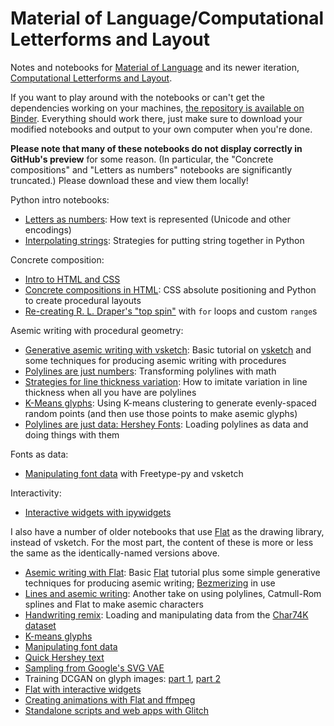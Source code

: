 # Material of Language/Computational Letterforms and Layout

Notes and notebooks for [Material of Language](http://mol.decontextualize.com/)
and its newer iteration, [Computational Letterforms and
Layout](https://cll.decontextualize.com/).

If you want to play around with the notebooks or can't get the dependencies
working on your machines, [the repository is available on
Binder](https://mybinder.org/v2/gh/aparrish/material-of-language/master).
Everything should work there, just make sure to download your modified
notebooks and output to your own computer when you're done.

**Please note that many of these notebooks do not display correctly in GitHub's
preview** for some reason. (In particular, the "Concrete compositions" and
"Letters as numbers" notebooks are significantly truncated.) Please download
these and view them locally!

Python intro notebooks:

* [Letters as numbers](letters-as-numbers.ipynb): How text is represented
  (Unicode and other encodings)
* [Interpolating strings](interpolating-strings.ipynb): Strategies for putting
  string together in Python

Concrete composition:

* [Intro to HTML and CSS](documents-with-html-and-css.ipynb)
* [Concrete compositions in HTML](concrete-compositions-html.ipynb): CSS
  absolute positioning and Python to create procedural layouts
* [Re-creating R. L. Draper's "top spin"](top-spin.ipynb) with `for` loops and
  custom `range`s

Asemic writing with procedural geometry:

* [Generative asemic writing with
  vsketch](https://github.com/aparrish/material-of-language/blob/master/lines-and-asemic-vsketch.ipynb):
  Basic tutorial on [vsketch](https://github.com/abey79/vsketch) and some
  techniques for producing asemic writing with procedures
* [Polylines are just
  numbers](https://github.com/aparrish/material-of-language/blob/master/polylines-are-just-numbers.ipynb):
  Transforming polylines with math
* [Strategies for line thickness
  variation](https://github.com/aparrish/material-of-language/blob/master/imitating-line-thickness-variation.ipynb):
  How to imitate variation in line thickness when all you have are polylines
* [K-Means
  glyphs](https://github.com/aparrish/material-of-language/blob/master/kmeans-glyphs-vsketch.ipynb):
  Using K-means clustering to generate evenly-spaced random points (and then
  use those points to make asemic glyphs)
* [Polylines are just data: Hershey
  Fonts](https://github.com/aparrish/material-of-language/blob/master/polylines-data-01-hershey-fonts.ipynb):
  Loading polylines as data and doing things with them

Fonts as data:

* [Manipulating font
  data](https://github.com/aparrish/material-of-language/blob/master/manipulating-font-data-vsketch.ipynb)
  with Freetype-py and vsketch

Interactivity:

* [Interactive widgets with ipywidgets](interactive-widgets-vsketch.ipynb)

I also have a number of older notebooks that use
[Flat](https://xxyxyz.org/flat) as the drawing library, instead of vsketch. For
the most part, the content of these is more or less the same as the
identically-named versions above.

* [Asemic writing with Flat](flat-asemic-writing.ipynb): Basic
  [Flat](https://xxyxyz.org/flat) tutorial plus some simple generative
  techniques for producing asemic writing;
  [Bezmerizing](https://github.com/aparrish/bezmerizing/) in use
* [Lines and asemic writing](lines-and-asemic.ipynb): Another take on using
  polylines, Catmull-Rom splines and Flat to make asemic characters
* [Handwriting remix](handwriting-remix.ipynb): Loading and manipulating data
  from the [Char74K dataset](http://www.ee.surrey.ac.uk/CVSSP/demos/chars74k/)
* [K-means glyphs](kmeans-glyphs.ipynb)
* [Manipulating font data](manipulating-font-data.ipynb)
* [Quick Hershey text](quick-hershey-text.ipynb)
* [Sampling from Google's SVG VAE](https://colab.research.google.com/drive/1CR5L6eKoiy7M-nt4PLZDZ7xVPHKgzRlG)
* Training DCGAN on glyph images: [part
  1](https://colab.research.google.com/drive/19BR0cccrRIIiWkzWiN3Mg8CCEF7nbli9),
  [part
  2](https://colab.research.google.com/drive/1K5H6FqLNfUnkhkFGdFjnBuhgKEQcBldq)
* [Flat with interactive widgets](interactive-widgets.ipynb)
* [Creating animations with Flat and ffmpeg](creating-animations.ipynb)
* [Standalone scripts and web apps with Glitch](standalone-and-webapps.ipynb)

